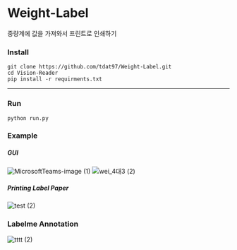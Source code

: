 # Weight-Label

중량계에 값을 가져와서 프린트로 인쇄하기

### Install

```
git clone https://github.com/tdat97/Weight-Label.git
cd Vision-Reader
pip install -r requirments.txt
```

---

### Run

```
python run.py
```

### Example

##### GUI
![MicrosoftTeams-image (1)](https://github.com/tdat97/Weight-Label/assets/48349693/ab4ed20f-3ff8-4c79-ac43-bd2c2402a601)
![wei_4대3 (2)](https://github.com/tdat97/Weight-Label/assets/48349693/ba2c180f-81b9-4f8d-b915-e41d7ad3be5b)

##### Printing Label Paper
![test (2)](https://github.com/tdat97/Weight-Label/assets/48349693/ac704f45-60be-49a2-b9ff-caeb28d6b8e0)

### Labelme Annotation
![tttt (2)](https://github.com/tdat97/Weight-Label/assets/48349693/e41f5bd9-24b9-4b75-aef3-72962f1f5728)

